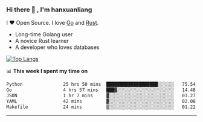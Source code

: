 ### Hi there 👋 , I'm hanxuanliang

<!--
**hanxuanliang/hanxuanliang** is a ✨ _special_ ✨ repository because its `README.md` (this file) appears on your GitHub profile.

Here are some ideas to get you started:

- 🔭 I’m currently working on ...
- 🌱 I’m currently learning ...
- 👯 I’m looking to collaborate on ...
- 🤔 I’m looking for help with ...
- 💬 Ask me about ...
- 📫 How to reach me: ...
- 😄 Pronouns: ...
- ⚡ Fun fact: ...
-->
I ❤ Open Source. I love [Go](https://golang.org) and [Rust](https://www.rust-lang.org/zh-CN/).

* Long-time Golang user
* A novice Rust learner
* A developer who loves databases

[![Top Langs](https://github-readme-stats.vercel.app/api?username=hanxuanliang&show_icons=true&count_private=true&line_height=40)](https://github.com/anuraghazra/github-readme-stats)

📊 **This week I spent my time on**
<!--START_SECTION:waka-->

```txt
Python               25 hrs 50 mins  ███████████████████░░░░░░   75.54 %
Go                   4 hrs 57 mins   ███▓░░░░░░░░░░░░░░░░░░░░░   14.48 %
JSON                 1 hr 7 mins     ▓░░░░░░░░░░░░░░░░░░░░░░░░   03.27 %
YAML                 42 mins         ▓░░░░░░░░░░░░░░░░░░░░░░░░   02.08 %
Makefile             24 mins         ▒░░░░░░░░░░░░░░░░░░░░░░░░   01.22 %
```

<!--END_SECTION:waka-->

***
